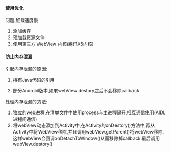 #### 使用优化

问题:加载速度慢

1. 添加缓存
2. 预加载资源文件
3. 使用第三方 WebView 内核(腾讯X5内核)

#### 防止内存泄漏

引起内存泄漏的原因:

1. 持有Java代码的引用

2. 部分Android版本,如果webView destory之后不会移除callback

处理内存泄漏的方法:

1. 独立的web进程,在清单文件中使用process与主进程隔开,相互通信使用(AIDL进程间通信)
2. 将webView动态添加到Activity中,在Activity的onDestory()方法中,再从Activity中将WebView移除,并且调用webView.getParent()将webView移除,这样webView会回调onDetachToWindow()从而移除掉callback.最后调用webView.destory()